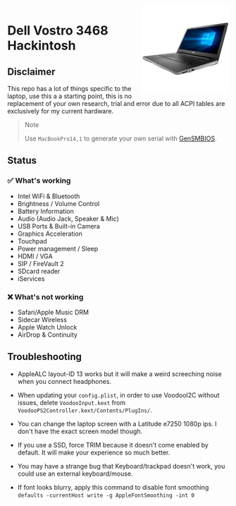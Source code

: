 <img src="https://raw.githubusercontent.com/HBlanqueto/vostro3468-hackintosh/main/.github/assets/vostro.png" alt="img" align="right" width="200px">

# Dell Vostro 3468 Hackintosh

## Disclaimer

This repo has a lot of things specific to the laptop, use this a a starting point, this is no replacement of your own research, trial and error due to all ACPI tables are exclusively for my current hardware.

> Note
>
> Use `MacBookPro14,1` to generate your own serial with [GenSMBIOS](https://github.com/corpnewt/GenSMBIOS).

## Status
### ✅ What's working

- Intel WiFi & Bluetooth
- Brightness / Volume Control
- Battery Information
- Audio (Audio Jack, Speaker & Mic)
- USB Ports & Built-in Camera
- Graphics Acceleration
- Touchpad
- Power management / Sleep
- HDMI / VGA
- SIP / FireVault 2
- SDcard reader
- iServices

### ❌ What's not working

- Safari/Apple Music DRM
- Sidecar Wireless
- Apple Watch Unlock
- AirDrop & Continuity

## Troubleshooting

- AppleALC layout-ID 13 works but it will make a weird screeching noise when you connect headphones.

- When updating your `config.plist`, in order to use VoodooI2C without issues, delete `VoodooInput.kext` from `VoodooPS2Controller.kext/Contents/PlugIns/`.

- You can change the laptop screen with a Latitude e7250 1080p ips. I don't have the exact screen model though.

- If you use a SSD, force TRIM because it doesn't come enabled by default. It will make your experience so much better.

- You may have a strange bug that Keyboard/trackpad doesn't work, you could use an external keyboard/mouse.

- If font looks blurry, apply this command to disable font smoothing `defaults -currentHost write -g AppleFontSmoothing -int 0`